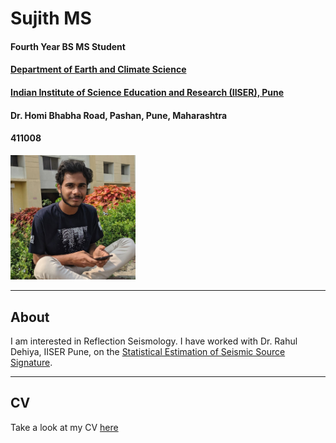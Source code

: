 # Sujith MS
#### Fourth Year BS MS Student
#### [Department of Earth and Climate Science](https://www.iiserpune.ac.in/research/departments/earth-and-climate-science)
#### [Indian Institute of Science Education and Research (IISER), Pune](https://www.iiserpune.ac.in/)
#### Dr. Homi Bhabha Road, Pashan, Pune, Maharashtra
#### 411008
  
<p style="text-align:left;">
  <img src="media/profile.jpg" width="200" />
    <span style="float:right;"> <br>
  </span>
</p>
 
***
 
## About
I am interested in Reflection Seismology. I have worked with Dr. Rahul Dehiya, IISER Pune, on the [Statistical Estimation of Seismic Source Signature](./research/source_signature/source_est.md).

***

## CV
Take a look at my CV [here](./CV.md)

